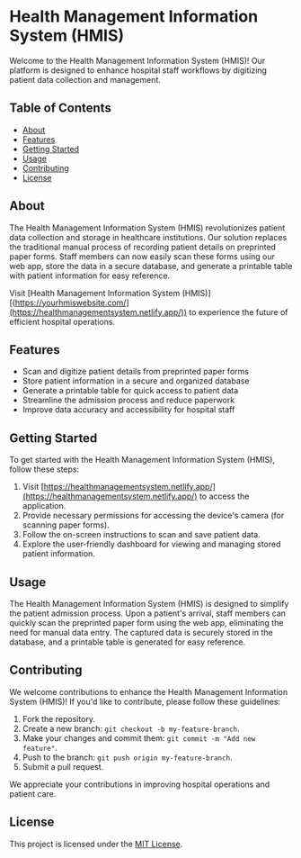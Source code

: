 # Health Management Information System (HMIS)

Welcome to the Health Management Information System (HMIS)! Our platform is designed to enhance hospital staff workflows by digitizing patient data collection and management.

## Table of Contents

- [About](#about)
- [Features](#features)
- [Getting Started](#getting-started)
- [Usage](#usage)
- [Contributing](#contributing)
- [License](#license)

## About

The Health Management Information System (HMIS) revolutionizes patient data collection and storage in healthcare institutions. Our solution replaces the traditional manual process of recording patient details on preprinted paper forms. Staff members can now easily scan these forms using our web app, store the data in a secure database, and generate a printable table with patient information for easy reference.

Visit [Health Management Information System (HMIS)][(https://yourhmiswebsite.com/](https://healthmanagementsystem.netlify.app/)) to experience the future of efficient hospital operations.

## Features

- Scan and digitize patient details from preprinted paper forms
- Store patient information in a secure and organized database
- Generate a printable table for quick access to patient data
- Streamline the admission process and reduce paperwork
- Improve data accuracy and accessibility for hospital staff

## Getting Started

To get started with the Health Management Information System (HMIS), follow these steps:

1. Visit [https://healthmanagementsystem.netlify.app/](https://healthmanagementsystem.netlify.app/) to access the application.
2. Provide necessary permissions for accessing the device's camera (for scanning paper forms).
3. Follow the on-screen instructions to scan and save patient data.
4. Explore the user-friendly dashboard for viewing and managing stored patient information.

## Usage

The Health Management Information System (HMIS) is designed to simplify the patient admission process. Upon a patient's arrival, staff members can quickly scan the preprinted paper form using the web app, eliminating the need for manual data entry. The captured data is securely stored in the database, and a printable table is generated for easy reference.

## Contributing

We welcome contributions to enhance the Health Management Information System (HMIS)! If you'd like to contribute, please follow these guidelines:

1. Fork the repository.
2. Create a new branch: `git checkout -b my-feature-branch`.
3. Make your changes and commit them: `git commit -m "Add new feature"`.
4. Push to the branch: `git push origin my-feature-branch`.
5. Submit a pull request.

We appreciate your contributions in improving hospital operations and patient care.

## License

This project is licensed under the [MIT License](LICENSE).
